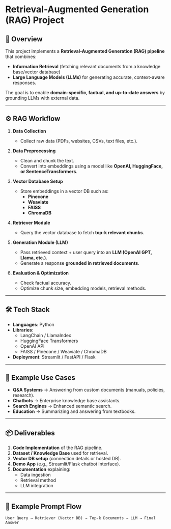 # Retrieval-Augmented Generation (RAG) Project

## 📌 Overview
This project implements a **Retrieval-Augmented Generation (RAG) pipeline** that combines:
- **Information Retrieval** (fetching relevant documents from a knowledge base/vector database)  
- **Large Language Models (LLMs)** for generating accurate, context-aware responses.  

The goal is to enable **domain-specific, factual, and up-to-date answers** by grounding LLMs with external data.

---

## ⚙️ RAG Workflow

1. **Data Collection**  
   - Collect raw data (PDFs, websites, CSVs, text files, etc.).  

2. **Data Preprocessing**  
   - Clean and chunk the text.  
   - Convert into embeddings using a model like **OpenAI, HuggingFace, or SentenceTransformers**.  

3. **Vector Database Setup**  
   - Store embeddings in a vector DB such as:  
     - **Pinecone**  
     - **Weaviate**  
     - **FAISS**  
     - **ChromaDB**  

4. **Retriever Module**  
   - Query the vector database to fetch **top-k relevant chunks**.  

5. **Generation Module (LLM)**  
   - Pass retrieved context + user query into an **LLM (OpenAI GPT, Llama, etc.)**.  
   - Generate a response **grounded in retrieved documents**.  

6. **Evaluation & Optimization**  
   - Check factual accuracy.  
   - Optimize chunk size, embedding models, retrieval methods.  

---

## 🛠️ Tech Stack

- **Languages**: Python  
- **Libraries**:  
  - LangChain / LlamaIndex  
  - HuggingFace Transformers  
  - OpenAI API  
  - FAISS / Pinecone / Weaviate / ChromaDB  
- **Deployment**: Streamlit / FastAPI / Flask  

---

## 🚀 Example Use Cases

- **Q&A Systems** → Answering from custom documents (manuals, policies, research).  
- **Chatbots** → Enterprise knowledge base assistants.  
- **Search Engines** → Enhanced semantic search.  
- **Education** → Summarizing and answering from textbooks.  

---

## 📦 Deliverables

1. **Code Implementation** of the RAG pipeline.  
2. **Dataset / Knowledge Base** used for retrieval.  
3. **Vector DB setup** (connection details or hosted DB).  
4. **Demo App** (e.g., Streamlit/Flask chatbot interface).  
5. **Documentation** explaining:  
   - Data ingestion  
   - Retrieval method  
   - LLM integration  

---

## 📝 Example Prompt Flow

```text
User Query → Retriever (Vector DB) → Top-k Documents → LLM → Final Answer
